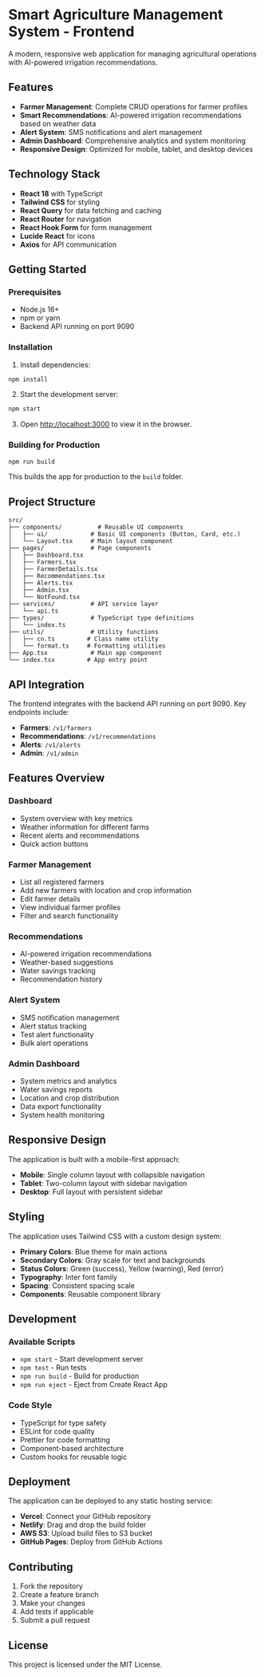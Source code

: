 # Smart Agriculture Management System - Frontend

A modern, responsive web application for managing agricultural operations with AI-powered irrigation recommendations.

## Features

- **Farmer Management**: Complete CRUD operations for farmer profiles
- **Smart Recommendations**: AI-powered irrigation recommendations based on weather data
- **Alert System**: SMS notifications and alert management
- **Admin Dashboard**: Comprehensive analytics and system monitoring
- **Responsive Design**: Optimized for mobile, tablet, and desktop devices

## Technology Stack

- **React 18** with TypeScript
- **Tailwind CSS** for styling
- **React Query** for data fetching and caching
- **React Router** for navigation
- **React Hook Form** for form management
- **Lucide React** for icons
- **Axios** for API communication

## Getting Started

### Prerequisites

- Node.js 16+ 
- npm or yarn
- Backend API running on port 9090

### Installation

1. Install dependencies:
```bash
npm install
```

2. Start the development server:
```bash
npm start
```

3. Open [http://localhost:3000](http://localhost:3000) to view it in the browser.

### Building for Production

```bash
npm run build
```

This builds the app for production to the `build` folder.

## Project Structure

```
src/
├── components/          # Reusable UI components
│   ├── ui/            # Basic UI components (Button, Card, etc.)
│   └── Layout.tsx     # Main layout component
├── pages/             # Page components
│   ├── Dashboard.tsx
│   ├── Farmers.tsx
│   ├── FarmerDetails.tsx
│   ├── Recommendations.tsx
│   ├── Alerts.tsx
│   ├── Admin.tsx
│   └── NotFound.tsx
├── services/          # API service layer
│   └── api.ts
├── types/             # TypeScript type definitions
│   └── index.ts
├── utils/             # Utility functions
│   ├── cn.ts         # Class name utility
│   └── format.ts     # Formatting utilities
├── App.tsx            # Main app component
└── index.tsx         # App entry point
```

## API Integration

The frontend integrates with the backend API running on port 9090. Key endpoints include:

- **Farmers**: `/v1/farmers`
- **Recommendations**: `/v1/recommendations`
- **Alerts**: `/v1/alerts`
- **Admin**: `/v1/admin`

## Features Overview

### Dashboard
- System overview with key metrics
- Weather information for different farms
- Recent alerts and recommendations
- Quick action buttons

### Farmer Management
- List all registered farmers
- Add new farmers with location and crop information
- Edit farmer details
- View individual farmer profiles
- Filter and search functionality

### Recommendations
- AI-powered irrigation recommendations
- Weather-based suggestions
- Water savings tracking
- Recommendation history

### Alert System
- SMS notification management
- Alert status tracking
- Test alert functionality
- Bulk alert operations

### Admin Dashboard
- System metrics and analytics
- Water savings reports
- Location and crop distribution
- Data export functionality
- System health monitoring

## Responsive Design

The application is built with a mobile-first approach:

- **Mobile**: Single column layout with collapsible navigation
- **Tablet**: Two-column layout with sidebar navigation
- **Desktop**: Full layout with persistent sidebar

## Styling

The application uses Tailwind CSS with a custom design system:

- **Primary Colors**: Blue theme for main actions
- **Secondary Colors**: Gray scale for text and backgrounds
- **Status Colors**: Green (success), Yellow (warning), Red (error)
- **Typography**: Inter font family
- **Spacing**: Consistent spacing scale
- **Components**: Reusable component library

## Development

### Available Scripts

- `npm start` - Start development server
- `npm test` - Run tests
- `npm run build` - Build for production
- `npm run eject` - Eject from Create React App

### Code Style

- TypeScript for type safety
- ESLint for code quality
- Prettier for code formatting
- Component-based architecture
- Custom hooks for reusable logic

## Deployment

The application can be deployed to any static hosting service:

- **Vercel**: Connect your GitHub repository
- **Netlify**: Drag and drop the build folder
- **AWS S3**: Upload build files to S3 bucket
- **GitHub Pages**: Deploy from GitHub Actions

## Contributing

1. Fork the repository
2. Create a feature branch
3. Make your changes
4. Add tests if applicable
5. Submit a pull request

## License

This project is licensed under the MIT License.
